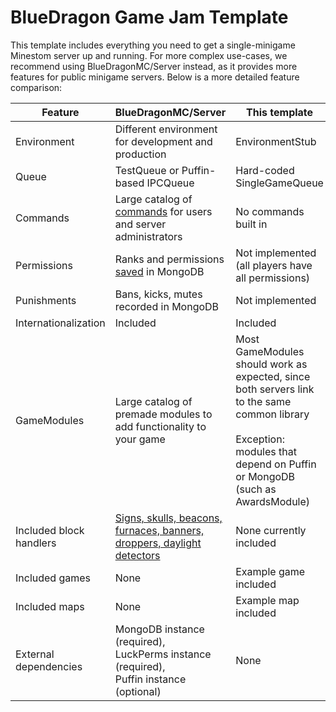 # BlueDragon Game Jam Template

This template includes everything you need to get a single-minigame Minestom server up and running. For more complex use-cases, we recommend using BlueDragonMC/Server instead, as it provides more features for public minigame servers. Below is a more detailed feature comparison:

| **Feature**             | **BlueDragonMC/Server**                                                                                                                                                                              | **This template**                                                                                                                                                              |
| ----------------------- | ---------------------------------------------------------------------------------------------------------------------------------------------------------------------------------------------------- | ------------------------------------------------------------------------------------------------------------------------------------------------------------------------------ |
| Environment             | Different environment for development and production                                                                                                                                                 | EnvironmentStub                                                                                                                                                                |
| Queue                   | TestQueue or Puffin-based IPCQueue                                                                                                                                                                   | Hard-coded SingleGameQueue                                                                                                                                                     |
| Commands                | Large catalog of [commands](https://developer.bluedragonmc.com/reference/commands/) for users and server administrators                                                                              | No commands built in                                                                                                                                                           |
| Permissions             | Ranks and permissions [saved](https://github.com/BlueDragonMC/Server/blob/main/src/main/kotlin/com/bluedragonmc/server/impl/PermissionManagerImpl.kt) in MongoDB                                     | Not implemented (all players have all permissions)                                                                                                                             |
| Punishments             | Bans, kicks, mutes recorded in MongoDB                                                                                                                                                               | Not implemented                                                                                                                                                                |
| Internationalization    | Included                                                                                                                                                                                             | Included                                                                                                                                                                       |
| GameModules             | Large catalog of premade modules to add functionality to your game                                                                                                                                   | Most GameModules should work as expected, since both servers link to the same common library<br><br>Exception: modules that depend on Puffin or MongoDB (such as AwardsModule) |
| Included block handlers | [Signs, skulls, beacons, furnaces, banners, droppers, daylight detectors](https://github.com/BlueDragonMC/Server/blob/main/src/main/kotlin/com/bluedragonmc/server/bootstrap/GlobalBlockHandlers.kt) | None currently included                                                                                                                                                        |
| Included games          | None                                                                                                                                                                                                 | Example game included                                                                                                                                                          |
| Included maps           | None                                                                                                                                                                                                 | Example map included                                                                                                                                                           |
| External dependencies   | MongoDB instance (required),<br>LuckPerms instance (required),<br>Puffin instance (optional)                                                                                                         | None                                                                                                                                                                           |

